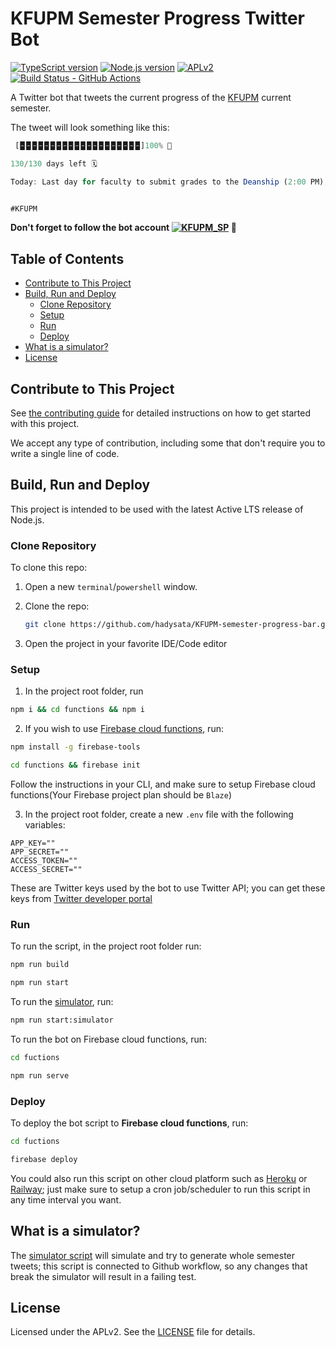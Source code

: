 # KFUPM Semester Progress Twitter Bot

[![TypeScript version][ts-badge]][typescript]
[![Node.js version][nodejs-badge]][nodejs]
[![APLv2][license-badge]][license]
[![Build Status - GitHub Actions][gha-badge]][gha-ci]

A Twitter bot that tweets the current progress of the [KFUPM] current semester.

The tweet will look something like this:

```javascript
 [🁢🁢🁢🁢🁢🁢🁢🁢🁢🁢🁢🁢🁢🁢🁢🁢🁢🁢🁢🁢]100% 🎉

130/130 days left 🗓

Today: Last day for faculty to submit grades to the Deanship (2:00 PM);Official Graduation Date 💡


#KFUPM
```

**Don't forget to follow the bot account <a href="https://twitter.com/KFUPM_SP" target="blank"><img src="https://img.shields.io/twitter/follow/KFUPM_SP?logo=twitter&style=for-the-badge" alt="KFUPM_SP" /></a> 🫶**

## Table of Contents
  * [Contribute to This Project](#contribute-to-this-project)
  * [Build, Run and Deploy](#build-run-and-deploy)
    + [Clone Repository](#clone-repository)
    + [Setup](#setup)
    + [Run](#run)
    + [Deploy](#deploy)
  * [What is a simulator?](#what-is-a-simulator)
  * [License](#license)


## Contribute to This Project
See [the contributing guide](CONTRIBUTING.md) for detailed instructions on how to get started with this project. 

We accept any type of contribution, including some that don't require you to write a single line of code.

## Build, Run and Deploy

This project is intended to be used with the latest Active LTS release of Node.js.

### Clone Repository

To clone this repo:

1. Open a new `terminal`/`powershell` window.
2. Clone the repo:
   ```bash
   git clone https://github.com/hadysata/KFUPM-semester-progress-bar.git
   ```
   
3. Open the project in your favorite IDE/Code editor

### Setup

1. In the project root folder, run 
```bash
npm i && cd functions && npm i
```

2. If you wish to use [Firebase cloud functions](https://firebase.google.com/products/functions), run:
```bash
npm install -g firebase-tools
```

```bash
cd functions && firebase init
```

Follow the instructions in your CLI, and make sure to setup Firebase cloud functions(Your Firebase project plan should be `Blaze`)


3. In the project root folder, create a new `.env` file with the following variables:

```JS
APP_KEY=""
APP_SECRET=""
ACCESS_TOKEN=""
ACCESS_SECRET=""
```

These are Twitter keys used by the bot to use Twitter API; you can get these keys from [Twitter developer portal](https://developer.twitter.com/en/portal/)

### Run
To run the script, in the project root folder run:

```bash
npm run build
```

```bash
npm run start
```

To run the [simulator], run: 
```bash
npm run start:simulator
```

To run the bot on Firebase cloud functions, run:
```bash
cd fuctions
```

```bash
npm run serve
```

### Deploy

To deploy the bot script to **Firebase cloud functions**, run:
```bash
cd fuctions
```

```bash
firebase deploy
```

You could also run this script on other cloud platform such as [Heroku] or [Railway]; just make sure to setup a cron job/scheduler to run this script in any time interval you want.

## What is a simulator?
The [simulator script] will simulate and try to generate whole semester tweets; this script is connected to Github workflow, so any changes that break the simulator will result in a failing test.

## License

Licensed under the APLv2. See the [LICENSE] file for details.

[simulator]: #what-is-a-simulator

[kfupm]: http://www.kfupm.edu.sa/

[Heroku]: https://heroku.com
[Railway]: https://railway.app/

[nodejs]: https://nodejs.org/dist/latest-v14.x/docs/api/
[simulator script]: https://github.com/hadysata/KFUPM-semester-progress-bar/blob/main/src/simulator.ts
[ts-badge]: https://img.shields.io/badge/TypeScript-4.7-blue.svg
[nodejs-badge]: https://img.shields.io/badge/Node.js->=%2016.13-blue.svg
[typescript]: https://www.typescriptlang.org/
[typescript-4-7]: https://devblogs.microsoft.com/typescript/announcing-typescript-4-7/
[license-badge]: https://img.shields.io/badge/license-APLv2-blue.svg
[LICENSE]: https://github.com/hadysata/KFUPM-semester-progress-bar/blob/main/LICENSE
[sponsor-badge]: https://img.shields.io/badge/♥-Sponsor-fc0fb5.svg
[jest]: https://facebook.github.io/jest/
[eslint]: https://github.com/eslint/eslint
[prettier]: https://prettier.io
[volta]: https://volta.sh
[volta-getting-started]: https://docs.volta.sh/guide/getting-started
[volta-tomdale]: https://twitter.com/tomdale/status/1162017336699838467?s=20
[gh-actions]: https://github.com/features/actions
[esm]: https://developer.mozilla.org/en-US/docs/Web/JavaScript/Guide/Modules
[sindresorhus-esm]: https://gist.github.com/sindresorhus/a39789f98801d908bbc7ff3ecc99d99c
[nodejs-esm]: https://nodejs.org/docs/latest-v16.x/api/esm.html
[ts47-esm]: https://devblogs.microsoft.com/typescript/announcing-typescript-4-7/#esm-nodejs
[editorconfig]: https://editorconfig.org

[gha-badge]: https://github.com/hadysata/KFUPM-semester-progress-bar/actions/workflows/nodejs.yml/badge.svg
[gha-ci]: https://github.com/hadysata/KFUPM-semester-progress-bar/actions/workflows/nodejs.yml
